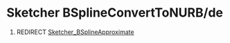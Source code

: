 # Sketcher BSplineConvertToNURB/de
1.  REDIRECT [Sketcher\_BSplineApproximate](Sketcher_BSplineApproximate.md)
